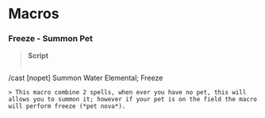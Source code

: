 # Macros

### Freeze - Summon Pet

> **Script**
> ```
/cast [nopet] Summon Water Elemental; Freeze
```
> This macro combine 2 spells, when ever you have no pet, this will allows you to summon it; however if your pet is on the field the macro will perform freeze (*pet nova*).
